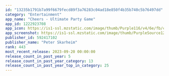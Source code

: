 ```yaml
---
id: "13235b1791b7a99f6679fecd89f3a76283c04ad18e850f4b35b740c5b76497dd"
category: "Entertainment"
app_name: "Cheers - Ultimate Party Game"
app_id: 1222923708
app_icon: https://is1-ssl.mzstatic.com/image/thumb/Purple116/v4/6e/fb/ce/6efbce45-5967-e83b-7f3e-9ba6986d1ffa/AppIcon-0-1x_U007emarketing-0-7-0-P3-85-220.png/1024x1024bb.png
app_screenshot: https://is1-ssl.mzstatic.com/image/thumb/PurpleSource126/v4/e5/34/a7/e534a70b-88b3-b379-e7e0-a852e32342bf/a6c38c56-b836-4336-b380-ee414c2e83f7_1new-CS.png/1242x2688bb.png
publisher_id: 592417102
publisher_name: "Peter Skarheim"
rank: 443
most_recent_release: 2023-09-20 00:00:00
release_count_in_past_year: 5
release_count_in_past_year_category: 13
release_count_in_past_year_top_in_category: 25
---
```

